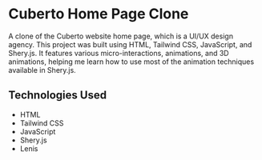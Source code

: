 # Cuberto Home Page Clone

A clone of the Cuberto website home page, which is a UI/UX design agency. This project was built using HTML, Tailwind CSS, JavaScript, and Shery.js. It features various micro-interactions, animations, and 3D animations, helping me learn how to use most of the animation techniques available in Shery.js.

## Technologies Used

- HTML
- Tailwind CSS
- JavaScript
- Shery.js
- Lenis
